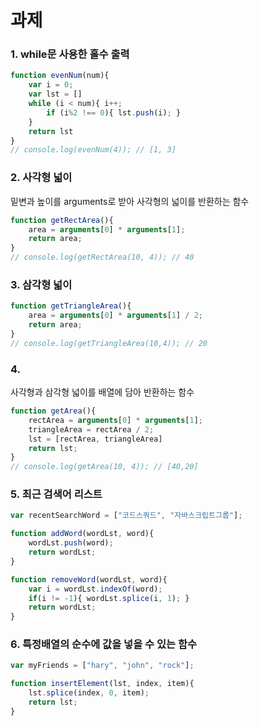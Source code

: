 # 과제

### 1. while문 사용한 홀수 출력
```javascript
function evenNum(num){
    var i = 0;
    var lst = []
    while (i < num){ i++;
        if (i%2 !== 0){ lst.push(i); }
    }
    return lst
}
// console.log(evenNum(4)); // [1, 3]
```

### 2. 사각형 넓이
밑변과 높이를 arguments로 받아 사각형의 넓이를 반환하는 함수
```javascript
function getRectArea(){
    area = arguments[0] * arguments[1];
    return area;
}
// console.log(getRectArea(10, 4)); // 40
```

### 3. 삼각형 넓이
```javascript
function getTriangleArea(){
    area = arguments[0] * arguments[1] / 2;
    return area;
}
// console.log(getTriangleArea(10,4)); // 20
```

### 4.
사각형과 삼각형 넓이를 배열에 담아 반환하는 함수
```javascript
function getArea(){
    rectArea = arguments[0] * arguments[1];
    triangleArea = rectArea / 2;
    lst = [rectArea, triangleArea]
    return lst;
}
// console.log(getArea(10, 4)); // [40,20]
```

### 5. 최근 검색어 리스트 
```javascript
var recentSearchWord = ["코드스쿼드", "자바스크립트그룹"];

function addWord(wordLst, word){
    wordLst.push(word);
    return wordLst;
}

function removeWord(wordLst, word){
    var i = wordLst.indexOf(word);
    if(i != -1){ wordLst.splice(i, 1); }
    return wordLst;
}
```
### 6. 특정배열의 순수에 값을 넣을 수 있는 함수
```javascript
var myFriends = ["hary", "john", "rock"];

function insertElement(lst, index, item){
    lst.splice(index, 0, item);
    return lst;
}
```
